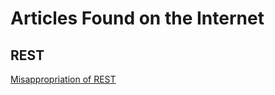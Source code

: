 # Articles Found on the Internet

## REST
[Misappropriation of REST](https://twobithistory.org/2020/06/28/rest.html)
